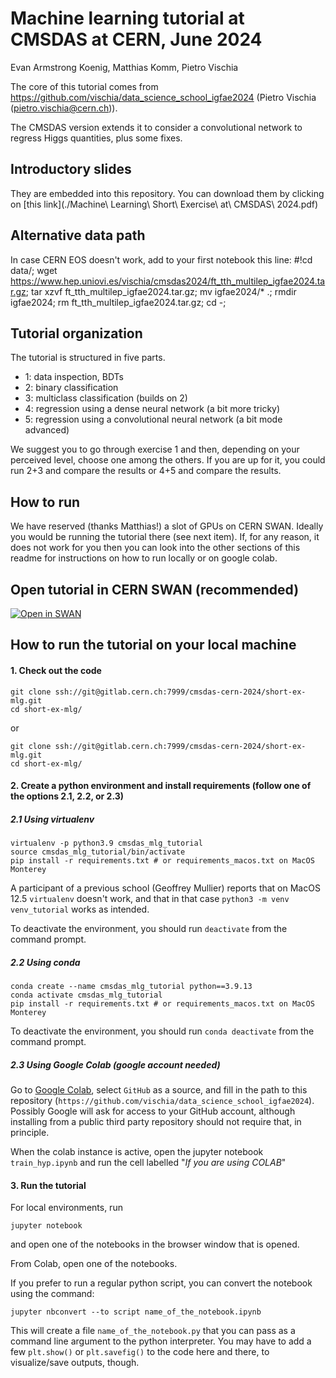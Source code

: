 # Machine learning tutorial at CMSDAS at CERN, June 2024

Evan Armstrong Koenig, Matthias Komm, Pietro Vischia

The core of this tutorial comes from https://github.com/vischia/data_science_school_igfae2024 (Pietro Vischia (pietro.vischia@cern.ch)).

The CMSDAS version extends it to consider a convolutional network to regress Higgs quantities, plus some fixes.

## Introductory slides

They are embedded into this repository. You can download them by clicking on [this link](./Machine\ Learning\ Short\ Exercise\ at\ CMSDAS\ 2024.pdf)

## Alternative data path

In case CERN EOS doesn't work, add to your first notebook this line:
<verbatim>
#!cd data/; wget https://www.hep.uniovi.es/vischia/cmsdas2024/ft_tth_multilep_igfae2024.tar.gz; tar xzvf ft_tth_multilep_igfae2024.tar.gz; mv igfae2024/* .; rmdir igfae2024; rm ft_tth_multilep_igfae2024.tar.gz; cd -;
</verbatim>

## Tutorial organization

The tutorial is structured in five parts.

- 1: data inspection, BDTs
- 2: binary classification
- 3: multiclass classification (builds on 2)
- 4: regression using a dense neural network (a bit more tricky)
- 5: regression using a convolutional neural network (a bit mode advanced)

We suggest you to go through exercise 1 and then, depending on your perceived level, choose one among the others. If you are up for it, you could run 2+3 and compare the results or 4+5 and compare the results.


## How to run

We have reserved (thanks Matthias!) a slot of GPUs on CERN SWAN. Ideally you would be running the tutorial there (see next item). If, for any reason, it does not work for you then you can look into the other sections of this readme for instructions on how to run locally or on google colab.

## Open tutorial in CERN SWAN (recommended)

[![Open in SWAN](https://swanserver.web.cern.ch/swanserver/images/badge_swan_white_150.png)](https://cern.ch/swanserver/cgi-bin/go?projurl=https://gitlab.cern.ch/cmsdas-cern-2024/short-ex-mlg.git)


## How to run the tutorial on your local machine

#### 1. Check out the code
```
git clone ssh://git@gitlab.cern.ch:7999/cmsdas-cern-2024/short-ex-mlg.git
cd short-ex-mlg/
```
or
```
git clone ssh://git@gitlab.cern.ch:7999/cmsdas-cern-2024/short-ex-mlg.git
cd short-ex-mlg/
```

#### 2. Create a python environment and install requirements (follow one of the options 2.1, 2.2, or 2.3)

##### 2.1 Using virtualenv

```
virtualenv -p python3.9 cmsdas_mlg_tutorial
source cmsdas_mlg_tutorial/bin/activate
pip install -r requirements.txt # or requirements_macos.txt on MacOS Monterey
```

A participant of a previous school (Geoffrey Mullier) reports that on MacOS 12.5 `virtualenv` doesn't work, and that in that case `python3 -m venv venv_tutorial` works as intended.

To deactivate the environment, you should run `deactivate` from the command prompt.

##### 2.2 Using conda

```
conda create --name cmsdas_mlg_tutorial python==3.9.13
conda activate cmsdas_mlg_tutorial
pip install -r requirements.txt # or requirements_macos.txt on MacOS Monterey
```

To deactivate the environment, you should run `conda deactivate` from the command prompt.


##### 2.3 Using Google Colab (google account needed)

Go to [Google Colab](https://colab.research.google.com/), select `GitHub` as a source, and fill in the path to this repository (`https://github.com/vischia/data_science_school_igfae2024`). Possibly Google will ask for access to your GitHub account, although installing from a public third party repository should not require that, in principle.

When the colab instance is active, open the jupyter notebook `train_hyp.ipynb` and run the cell labelled "*If you are using COLAB*"


#### 3. Run the tutorial

For local environments, run

```
jupyter notebook
```

and open one of the notebooks in the browser window that is opened.

From Colab, open one of the notebooks.

If you prefer to run a regular python script, you can convert the notebook using the command:

```
jupyter nbconvert --to script name_of_the_notebook.ipynb
```

This will create a file `name_of_the_notebook.py` that you can pass as a command line argument to the python interpreter.
You may have to add a few `plt.show()` or `plt.savefig()` to the code here and there, to visualize/save outputs, though.
